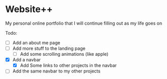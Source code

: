 # Website++

My personal online portfolio that I will continue filling out as my life goes on

Todo:
- [ ] Add an about me page
- [ ] Add more stuff to the landing page
    - [ ] Add some scrolling animations (like apple)
- [x] Add a navbar
    - [x] Add Some links to other projects in the navbar
- [ ] Add the same navbar to my other projects
